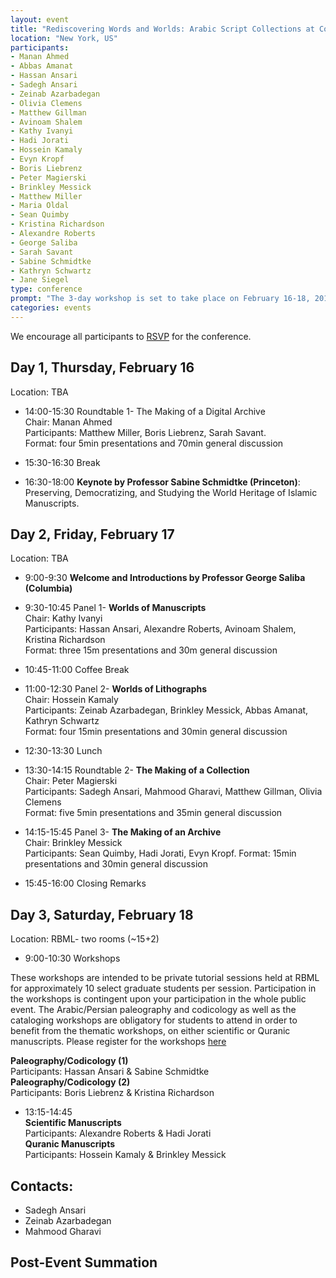 ```yaml
---
layout: event
title: "Rediscovering Words and Worlds: Arabic Script Collections at Columbia University"
location: "New York, US"
participants:
- Manan Ahmed
- Abbas Amanat
- Hassan Ansari
- Sadegh Ansari
- Zeinab Azarbadegan
- Olivia Clemens
- Matthew Gillman
- Avinoam Shalem
- Kathy Ivanyi	
- Hadi Jorati
- Hossein Kamaly
- Evyn Kropf
- Boris Liebrenz
- Peter Magierski
- Brinkley Messick
- Matthew Miller
- Maria Oldal
- Sean Quimby
- Kristina Richardson
- Alexandre Roberts
- George Saliba
- Sarah Savant
- Sabine Schmidtke
- Kathryn Schwartz
- Jane Siegel
type: conference
prompt: "The 3-day workshop is set to take place on February 16-18, 2017 at Columbia University. Professor Sabine Schmidtke from the Institute for Advanced Study will conduct a keynote lecture on Thursday, Feb. 16."
categories: events
---
```


We encourage all participants to
[RSVP](https://docs.google.com/a/columbia.edu/forms/d/e/1FAIpQLSeG8O_Q4PhOvKzIdO8LKJxeA85Mb7IHd6p7skqXseAT3TxVGw/viewform?c=0&w=1)
for the conference.

## Day 1, Thursday, February 16 
Location: TBA

* 14:00-15:30 Roundtable 1- The Making of a Digital Archive  
Chair: Manan Ahmed  
Participants: Matthew Miller, Boris Liebrenz, Sarah Savant.  
Format: four 5min presentations and 70min general discussion

* 15:30-16:30 Break

* 16:30-18:00 **Keynote by Professor Sabine Schmidtke (Princeton)**: Preserving, Democratizing, and Studying the World Heritage of Islamic Manuscripts.


## Day 2, Friday, February 17
Location: TBA

* 9:00-9:30  **Welcome and Introductions by Professor George Saliba (Columbia)**

* 9:30-10:45  Panel 1- **Worlds of Manuscripts**  
Chair: Kathy Ivanyi  
Participants: Hassan Ansari, Alexandre Roberts, Avinoam Shalem, Kristina Richardson  
Format: three 15m presentations and 30m general discussion

* 10:45-11:00  Coffee Break

* 11:00-12:30  Panel 2- **Worlds of Lithographs**  
Chair: Hossein Kamaly  
Participants: Zeinab Azarbadegan, Brinkley Messick, Abbas Amanat, Kathryn Schwartz  
Format: four 15min presentations and 30min general discussion

* 12:30-13:30  Lunch

* 13:30-14:15  Roundtable 2- **The Making of a Collection**  
Chair: Peter Magierski  
Participants: Sadegh Ansari, Mahmood Gharavi, Matthew Gillman, Olivia Clemens  
Format: five 5min presentations and 35min general discussion

* 14:15-15:45  Panel 3- **The Making of an Archive**  
Chair: Brinkley Messick  
Participants: Sean Quimby, Hadi Jorati, Evyn Kropf.
Format: 15min presentations and 30min general discussion

* 15:45-16:00  Closing Remarks

## Day 3, Saturday, February 18
Location: RBML- two rooms (~15+2)

* 9:00-10:30  Workshops

These workshops are intended to be private tutorial sessions held at RBML for
approximately 10 select graduate students per session. Participation in the
workshops is contingent upon your participation in the whole public event. The
Arabic/Persian paleography and codicology as well as the cataloging workshops
are obligatory for students to attend in order to benefit from the thematic
workshops, on either scientific or Quranic manuscripts. Please register for
the workshops
[here](https://docs.google.com/a/columbia.edu/forms/d/e/1FAIpQLSfkUpEsKNwa63HIzEbGMp0gsbLzIteGnmd-3NLG7CloNa2y2w/viewform?c=0&w=1)

**Paleography/Codicology (1)**  
Participants: Hassan Ansari & Sabine Schmidtke  
**Paleography/Codicology (2)**  
Participants: Boris Liebrenz & Kristina Richardson

* 13:15-14:45  
**Scientific Manuscripts**  
Participants: Alexandre Roberts & Hadi Jorati  
**Quranic Manuscripts**  
Participants: Hossein Kamaly & Brinkley Messick


## Contacts:

* Sadegh Ansari
* Zeinab Azarbadegan
* Mahmood Gharavi

## Post-Event Summation
